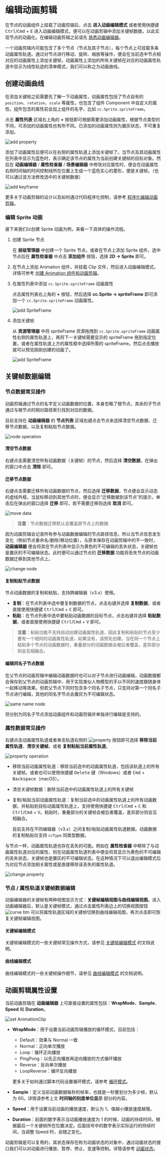 # 编辑动画剪辑

在节点的动画组件上挂载了动画剪辑后，点击 **进入动画编辑模式** 或者使用快捷键 <kbd>Ctrl</kbd>/<kbd>Cmd</kbd> + <kbd>E</kbd> 进入动画编辑模式，便可以在动画剪辑中添加关键帧数据，以此实现节点的动画化。在编辑动画剪辑之前请先 [熟悉动画编辑器](animation-editor.md)。

一个动画剪辑内可能包含了多个节点（节点及其子节点），每个节点上可挂载多条动画属性轨道。通过对节点进行移动、旋转、缩放等操作，便会在当前选中节点相对应的动画属性上添加关键帧，动画属性上添加的所有关键帧在对应的动画属性轨道中显示为线性轨迹的清单模式，我们可以称之为动画曲线。

## 创建动画曲线

在添加关键帧之前需要先了解一下动画属性，动画属性包括了节点自有的 `position`、`rotation`、`scale` 等属性，也包含了组件 Component 中自定义的属性。组件包含的属性前会加上组件的名字，比如 `cc.Sprite.spriteFrame`。

点击 **属性列表** 区域右上角的 **+** 按钮即可根据需要添加动画属性，根据节点类型的不同，可添加的动画属性也有所不同。已添加的动画属性则为置灰状态，不可重复添加。

![add property](edit-animation-clip/add-property.png)

添加了动画属性后便可以在右侧的属性轨道上添加关键帧了。当节点及其动画属性在列表中显示为蓝色时，表示确定该节点的属性为当前创建关键帧的目标对象。然后在 **动画编辑器** / **属性检查器** / **场景编辑器** 中修改对应属性时，便会在动画属性右侧时间轴的时间控制线所在位置上生成一个蓝色实心的菱形，便是关键帧。（也可以通过该方法修改选中的关键帧数据）

![add keyframe](edit-animation-clip/add-keyframe.gif)

更多关于动画剪辑的设计以及如何通过代码程序化控制，请参考 [程序化编辑动画剪辑](use-animation-curve.md)。

### 编辑 Sprite 动画

接下来我们以创建 Sprite 动画为例，来看一下具体的操作流程。

1. 创建 Sprite 节点

    在 **层级管理器** 中创建一个 Sprite 节点。或者在节点上添加 Sprite 组件，选中节点后在 **属性检查器** 中点击 **添加组件** 按钮，选择 **2D -> Sprite** 即可。

2. 在节点上添加 Animation 组件，并挂载 Clip 文件，然后进入动画编辑模式。详情可参考 [创建 Animation 组件和动画剪辑](animation-create.md)。

3. 在属性列表中添加 `cc.Sprite.spriteFrame` 动画属性

    点击属性列表右上角的 **+** 按钮，然后选择 **cc.Sprite -> spriteFrame** 即可添加一个 `cc.Sprite.spriteFrame` 动画属性。

    ![add SpriteFrame](edit-animation-clip/add-spriteframe.gif)

4. 添加关键帧

    从 **资源管理器** 中将 spriteFrame 资源拖拽到 `cc.Sprite.spriteFrame` 动画属性右侧的属性轨道上，再将下一关键帧需要显示的 spriteFrame 拖到指定位置，或者在属性轨道上方的属性框中选择所需的 spriteFrame。然后点击播放就可以预览刚刚创建的动画了。

    ![add SpriteFrame](edit-animation-clip/animation-sprite.gif)

## 关键帧数据编辑

### 节点数据常见操作

动画剪辑通过节点的名字定义动画数据的位置，本身忽略了根节点，其余的子节点通过与根节点的相对路径索引找到对应的数据。

目前支持在 **动画编辑器** 的 **节点列表** 区域右键点击节点来选择清空节点数据、迁移节点数据，以及复制粘贴节点数据。

![node operation](edit-animation-clip/node-operation.png)

#### 清空节点数据

右键点击需要清空所有动画数据（关键帧）的节点，然后选择 **清空数据**，在弹出的窗口中点击 **清除** 即可。

#### 迁移节点数据

右键点击需要迁移所有动画数据的节点，然后选择 **迁移数据**，节点便会显示动态的虚线外框，当鼠标移动到其他节点时，便会显示“迁移数据到该节点”的提示，单击后在弹出的窗口选择 **迁移** 即可，若不需要迁移则选择 **取消** 即可。

![move data](edit-animation-clip/move-data.png)

> **注意**：节点数据迁移默认会覆盖原节点上的数据

因为动画剪辑会记录所有参与动画数据编辑的节点路径信息，所以当节点信息发生变化（例如节点重命名/删除/移动位置），与原本保存在动画剪辑中的不一致时，**动画编辑器** 便会将其在节点列表中显示为黄色的不可编辑的丢失状态，关键帧也是置灰的不可编辑状态。此时便可以通过节点的 **迁移数据** 功能将丢失节点的动画数据迁移到其他节点上。

![change node](edit-animation-clip/change-node.png)

#### 复制粘贴节点数据

节点动画数据的复制和粘贴，支持跨编辑器（v3.x）使用。

- **复制**：在节点列表中选中要复制数据的节点，点击右键并选择 **复制数据**，或者直接使用快捷键 <kbd>Ctrl</kbd>/<kbd>Cmd</kbd> + <kbd>C</kbd> 即可。
- **粘贴**：在节点列表中选中要粘贴动画数据的目标节点，点击右键并选择 **粘贴数据**，或者直接使用快捷键 <kbd>Ctrl</kbd>/<kbd>Cmd</kbd> + <kbd>V</kbd> 即可。

> **注意**：粘贴功能不支持自动创建动画属性轨道，因此复制和粘贴的节点至少要有一个相同的动画属性轨道，如果没有，请预先创建。当在同一个节点上粘贴多个节点的动画数据时，重叠部分的动画数据会被后者覆盖，差异部分则会互相融合。

#### 编辑同名子节点数据

在父节点的动画剪辑中编辑动画数据时也可以对子节点进行动画编辑，动画数据都会保存到父节点的动画剪辑中，用于实现类似人物模型的手以不同的速度跟随身体一起移动等效果。但若父节点下同时包含多个同名子节点，只支持对第一个同名子节点进行编辑，其他的同名字节点会置灰为不可编辑状态。

![same name node](edit-animation-clip/same-name-node.png)

但分别为同名子节点添加动画组件和动画剪辑并单独进行编辑是支持的。

### 属性数据常见操作

右键点击动画属性轨道或者单击轨道右侧的 ![property](edit-animation-clip/set-pro.png) 按钮即可选择 **移除当前属性轨道**、**清空关键帧**，或者 **复制粘贴当前属性轨道**。

![property operation](edit-animation-clip/pro-operation.png)

- 移除当前动画属性轨道：移除当前选中的动画属性轨道，包括该轨道上的所有关键帧。或者也可以使用快捷键 <kbd>Delete</kbd> 键（Windows）或者 <kbd>Cmd</kbd> + <kbd>Backspace</kbd>（macOS）。

- 清空关键帧数据：删除当前选中的动画属性轨道上的所有关键帧

- 复制/粘贴当前动画属性轨道：复制当前选中的动画属性轨道上的所有动画数据，并粘贴到目标动画属性轨道上，支持使用快捷键 <kbd>Ctrl</kbd>/<kbd>Cmd</kbd> + <kbd>C</kbd> 和 <kbd>Ctrl</kbd>/<kbd>Cmd</kbd> + <kbd>V</kbd>。粘贴时，重叠部分的关键帧会被后者覆盖，差异部分则会互相融合。

  目前支持在不同编辑器（v3.x）之间复制/粘贴动画属性轨道数据。动画数据的复制粘贴仅支持 `ccType` 同类型数据。

与节点一样，动画属性轨道也存在丢失的可能。例如在 **属性检查器** 中移除了与动画属性轨道对应的属性，则在动画属性轨道列表中便会将其显示为黄色的不可编辑的丢失状态，关键帧也是置灰的不可编辑状态。在这种情况下可以退出编辑模式后为对应节点添加相关属性或是直接移除该丢失的属性轨道。

  ![change property](edit-animation-clip/change-pro.png)

### 节点 / 属性轨道关键帧数据编辑

动画编辑器的关键帧有两种视图显示方式：**关键帧编辑视图与曲线编辑视图**。进入动画编辑器后，默认是关键帧模式，通过点击属性列表边上的切换视图按钮 ![curve btn](animation-curve/curve-btn.png) 可以将属性轨道区域的关键帧切换到曲线编辑视图，再次点击即可恢复关键帧编辑视图。

#### 关键帧编辑模式

关键帧编辑模式的一些关键帧常见操作方式，请参见 [关键帧编辑模式](./animation-keyFrames.md) 的文档说明。

#### 曲线编辑模式

曲线编辑模式的一些关键帧操作细节，请参见 [曲线编辑模式](./animation-curve.md) 的文档说明。

## 动画剪辑属性设置

当前动画剪辑在 **动画编辑器** 上可直接设置的属性包括：**WrapMode**、**Sample**、**Speed** 和 **Duration**。

![set AnimationClip](edit-animation-clip/set-animation-clip.png)

- **WrapMode**：用于设置当前动画剪辑播放的循环模式，目前包括：
    - Default：效果与 Normal 一致
    - Normal：正向单次播放
    - Loop：循环正向播放
    - PingPong：以先正向播放再逆向播放的方式循环播放
    - Reverse：反向单次播放
    - LoopReverse：循环反向播放

    更多关于如何通过脚本代码设置循环模式，请参考 [循环模式](use-animation-curve.md#%E5%BE%AA%E7%8E%AF%E6%A8%A1%E5%BC%8F)。

- **Sample**：定义当前动画数据每秒的帧率，也就是一秒要划分为多少帧，默认为 60。详情请参考上文 **时间轴的刻度单位显示** 部分的内容。

- **Speed**：用于设置当前动画的播放速度，默认为 1，值越小播放速度越慢。

- **Duration**：前面的数字表示当动画播放速度为 1 的时候，动画的持续时间，根据最后一个关键帧所在位置决定。后面括号中的数字表示实际运行的持续时间，当调整 Speed 时，会随之变化。

动画剪辑是可以复用的，其状态保存在称为动画状态的对象中，通过动画状态的接口我们可以对动画进行播放、暂停、停止、变速等控制。详情请参考 [动画状态](animation-state.md)。
